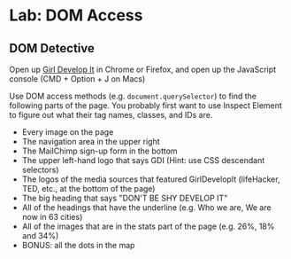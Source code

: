 # Lab: DOM Access

## DOM Detective

Open up [Girl Develop It](https://www.girldevelopit.com/) in Chrome or Firefox, and open up the JavaScript console (CMD + Option + J on Macs)

Use DOM access methods (e.g. `document.querySelector`) to find the following parts of the page. You probably first want to use Inspect Element to figure out what their tag names, classes, and IDs are.

- Every image on the page
- The navigation area in the upper right
- The MailChimp sign-up form in the bottom
- The upper left-hand logo that says GDI (Hint: use CSS descendant selectors)
- The logos of the media sources that featured GirlDevelopIt (lifeHacker, TED, etc., at the bottom of the page)
- The big heading that says "DON'T BE SHY DEVELOP IT"
- All of the headings that have the underline (e.g. Who we are, We are now in 63 cities)
- All of the images that are in the stats part of the page (e.g. 26%, 18% and 34%)
- BONUS: all the dots in the map
